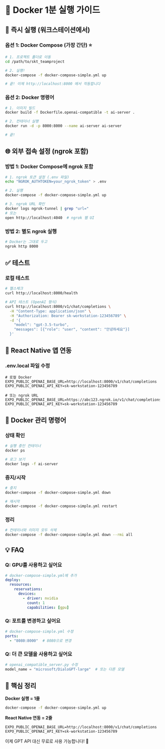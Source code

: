 # 🐳 Docker 1분 실행 가이드

## 🚀 즉시 실행 (워크스테이션에서)

### 옵션 1: Docker Compose (가장 간단) ⭐
```bash
# 1. 프로젝트 폴더로 이동
cd /path/to/skt_teamproject

# 2. 실행!
docker-compose -f docker-compose-simple.yml up

# 끝! 이제 http://localhost:8000 에서 작동합니다
```

### 옵션 2: Docker 명령어
```bash
# 1. 이미지 빌드
docker build -f Dockerfile.openai-compatible -t ai-server .

# 2. 컨테이너 실행
docker run -d -p 8000:8000 --name ai-server ai-server

# 끝!
```

## 🌐 외부 접속 설정 (ngrok 포함)

### 방법 1: Docker Compose에 ngrok 포함
```bash
# 1. ngrok 토큰 설정 (.env 파일)
echo "NGROK_AUTHTOKEN=your_ngrok_token" > .env

# 2. 실행
docker-compose -f docker-compose-simple.yml up

# 3. ngrok URL 확인
docker logs ngrok-tunnel | grep "url="
# 또는
open http://localhost:4040  # ngrok 웹 UI
```

### 방법 2: 별도 ngrok 실행
```bash
# Docker는 그대로 두고
ngrok http 8000
```

## ✅ 테스트

### 로컬 테스트
```bash
# 헬스체크
curl http://localhost:8000/health

# API 테스트 (OpenAI 형식)
curl http://localhost:8000/v1/chat/completions \
  -H "Content-Type: application/json" \
  -H "Authorization: Bearer sk-workstation-123456789" \
  -d '{
    "model": "gpt-3.5-turbo",
    "messages": [{"role": "user", "content": "안녕하세요"}]
  }'
```

## 📱 React Native 앱 연동

### .env.local 파일 수정
```env
# 로컬 Docker
EXPO_PUBLIC_OPENAI_BASE_URL=http://localhost:8000/v1/chat/completions
EXPO_PUBLIC_OPENAI_API_KEY=sk-workstation-123456789

# 또는 ngrok URL
EXPO_PUBLIC_OPENAI_BASE_URL=https://abc123.ngrok.io/v1/chat/completions
EXPO_PUBLIC_OPENAI_API_KEY=sk-workstation-123456789
```

## 🔧 Docker 관리 명령어

### 상태 확인
```bash
# 실행 중인 컨테이너
docker ps

# 로그 보기
docker logs -f ai-server
```

### 중지/시작
```bash
# 중지
docker-compose -f docker-compose-simple.yml down

# 재시작
docker-compose -f docker-compose-simple.yml restart
```

### 정리
```bash
# 컨테이너와 이미지 모두 삭제
docker-compose -f docker-compose-simple.yml down --rmi all
```

## 💡 FAQ

### Q: GPU를 사용하고 싶어요
```yaml
# docker-compose-simple.yml에 추가
deploy:
  resources:
    reservations:
      devices:
        - driver: nvidia
          count: 1
          capabilities: [gpu]
```

### Q: 포트를 변경하고 싶어요
```yaml
# docker-compose-simple.yml 수정
ports:
  - "8080:8000"  # 8080으로 변경
```

### Q: 더 큰 모델을 사용하고 싶어요
```python
# openai_compatible_server.py 수정
model_name = "microsoft/DialoGPT-large"  # 또는 다른 모델
```

## 🎯 핵심 정리

**Docker 실행 = 1줄**
```bash
docker-compose -f docker-compose-simple.yml up
```

**React Native 연동 = 2줄**
```env
EXPO_PUBLIC_OPENAI_BASE_URL=http://localhost:8000/v1/chat/completions
EXPO_PUBLIC_OPENAI_API_KEY=sk-workstation-123456789
```

이제 GPT API 대신 무료로 사용 가능합니다! 🎉